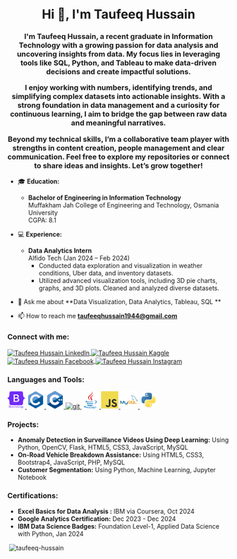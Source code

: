 <h1 align="center">Hi 👋, I'm Taufeeq Hussain</h1>
<h3 align="center">
  I'm Taufeeq Hussain, a recent graduate in Information Technology with a growing passion for data analysis and uncovering insights from data. My focus lies in leveraging tools like SQL, Python, and Tableau to make data-driven decisions and create impactful solutions.

I enjoy working with numbers, identifying trends, and simplifying complex datasets into actionable insights. With a strong foundation in data management and a curiosity for continuous learning, I aim to bridge the gap between raw data and meaningful narratives.

Beyond my technical skills, I’m a collaborative team player with strengths in content creation, people management and clear communication. Feel free to explore my repositories or connect to share ideas and insights. Let’s grow together!
</h3>

- 🎓 **Education:**
  - **Bachelor of Engineering in Information Technology**  
    Muffakham Jah College of Engineering and Technology, Osmania University  
    CGPA: 8.1

- 💻 **Experience:**
  - **Data Analytics Intern**  
    Alfido Tech (Jan 2024 – Feb 2024)  
    - Conducted data exploration and visualization in weather conditions, Uber data, and inventory datasets.
    - Utilized advanced visualization tools, including 3D pie charts, graphs, and 3D plots. Cleaned and analyzed diverse datasets.

- 💬 Ask me about **Data Visualization, Data Analytics, Tableau, SQL **

- 📫 How to reach me **taufeeqhussain1944@gmail.com**

<h3 align="left">Connect with me:</h3>
<p align="left">
  <a href="https://www.linkedin.com/in/taufeeqhussain19" target="blank">
    <img align="center" src="https://raw.githubusercontent.com/rahuldkjain/github-profile-readme-generator/master/src/images/icons/Social/linked-in-alt.svg" alt="Taufeeq Hussain LinkedIn" height="30" width="40" />
  </a>
  <a href="https://www.kaggle.com/taufeeqhussain" target="blank">
    <img align="center" src="https://raw.githubusercontent.com/rahuldkjain/github-profile-readme-generator/master/src/images/icons/Social/kaggle.svg" alt="Taufeeq Hussain Kaggle" height="30" width="40" />
  </a>
  <a href="https://www.facebook.com/taufeeq.hussain.77770/" target="blank">
    <img align="center" src="https://raw.githubusercontent.com/rahuldkjain/github-profile-readme-generator/master/src/images/icons/Social/facebook.svg" alt="Taufeeq Hussain Facebook" height="30" width="40" />
  </a>
  <a href="https://www.instagram.com/taufeeqhussain19/" target="blank">
    <img align="center" src="https://raw.githubusercontent.com/rahuldkjain/github-profile-readme-generator/master/src/images/icons/Social/instagram.svg" alt="Taufeeq Hussain Instagram" height="30" width="40" />
  </a>
</p>

<h3 align="left">Languages and Tools:</h3>
<p align="left"> 
  <a href="https://getbootstrap.com" target="_blank" rel="noreferrer"> 
    <img src="https://raw.githubusercontent.com/devicons/devicon/master/icons/bootstrap/bootstrap-plain-wordmark.svg" alt="bootstrap" width="40" height="40"/> 
  </a> 
  <a href="https://www.cprogramming.com/" target="_blank" rel="noreferrer"> 
    <img src="https://raw.githubusercontent.com/devicons/devicon/master/icons/c/c-original.svg" alt="c" width="40" height="40"/> 
  </a> 
  <a href="https://www.w3schools.com/cpp/" target="_blank" rel="noreferrer"> 
    <img src="https://raw.githubusercontent.com/devicons/devicon/master/icons/cplusplus/cplusplus-original.svg" alt="cplusplus" width="40" height="40"/> 
  </a> 
  <a href="https://git-scm.com/" target="_blank" rel="noreferrer"> 
    <img src="https://www.vectorlogo.zone/logos/git-scm/git-scm-icon.svg" alt="git" width="40" height="40"/> 
  </a> 
  <a href="https://www.java.com" target="_blank" rel="noreferrer"> 
    <img src="https://raw.githubusercontent.com/devicons/devicon/master/icons/java/java-original.svg" alt="java" width="40" height="40"/> 
  </a> 
  <a href="https://developer.mozilla.org/en-US/docs/Web/JavaScript" target="_blank" rel="noreferrer"> 
    <img src="https://raw.githubusercontent.com/devicons/devicon/master/icons/javascript/javascript-original.svg" alt="javascript" width="40" height="40"/> 
  </a> 
  <a href="https://www.mysql.com/" target="_blank" rel="noreferrer"> 
    <img src="https://raw.githubusercontent.com/devicons/devicon/master/icons/mysql/mysql-original-wordmark.svg" alt="mysql" width="40" height="40"/> 
  </a> 
  <a href="https://www.python.org" target="_blank" rel="noreferrer"> 
    <img src="https://raw.githubusercontent.com/devicons/devicon/master/icons/python/python-original.svg" alt="python" width="40" height="40"/> 
  </a> 
</p>

<h3 align="left">Projects:</h3>
<ul>
  <li><b>Anomaly Detection in Surveillance Videos Using Deep Learning:</b> Using Python, OpenCV, Flask, HTML5, CSS3, JavaScript, MySQL</li>
  <li><b>On-Road Vehicle Breakdown Assistance:</b> Using HTML5, CSS3, Bootstrap4, JavaScript, PHP, MySQL</li>
  <li><b>Customer Segmentation:</b> Using Python, Machine Learning, Jupyter Notebook</li>
</ul>

<h3 align="left">Certifications:</h3>
<ul>
  <li><b>Excel Basics for Data Analysis :</b> IBM via Coursera, Oct 2024</li>
  <li><b>Google Analytics Certification:</b> Dec 2023 - Dec 2024</li>
  <li><b>IBM Data Science Badges:</b> Foundation Level-1, Applied Data Science with Python, Jan 2024</li>
</ul>

<p>&nbsp;<img align="center" src="https://github-readme-stats.vercel.app/api?username=taufeeq-hussain&show_icons=true&locale=en" alt="taufeeq-hussain" /></p>
